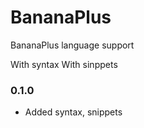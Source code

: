 # BananaPlus

BananaPlus language support

With syntax
With sinppets

### 0.1.0
- Added syntax, snippets